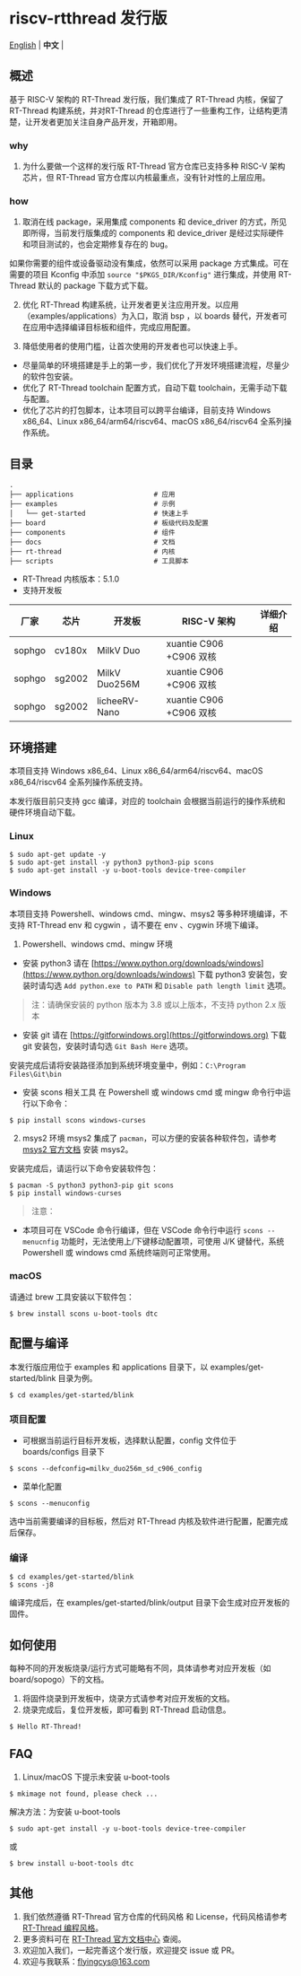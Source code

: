 # riscv-rtthread 发行版

[English](README.md) | **中文** |

## 概述

基于 RISC-V 架构的 RT-Thread 发行版，我们集成了 RT-Thread 内核，保留了 RT-Thread 构建系统，并对RT-Thread 的仓库进行了一些重构工作，让结构更清楚，让开发者更加关注自身产品开发，开箱即用。

### why

1. 为什么要做一个这样的发行版
RT-Thread 官方仓库已支持多种 RISC-V 架构芯片，但 RT-Thread 官方仓库以内核最重点，没有针对性的上层应用。

### how
1. 取消在线 package，采用集成 components 和 device_driver 的方式，所见即所得，当前发行版集成的 components 和 device_driver 是经过实际硬件和项目测试的，也会定期修复存在的 bug。

如果你需要的组件或设备驱动没有集成，依然可以采用 package 方式集成。可在需要的项目 Kconfig 中添加 `source "$PKGS_DIR/Kconfig"` 进行集成，并使用 RT-Thread 默认的 package 下载方式下载。

2. 优化 RT-Thread 构建系统，让开发者更关注应用开发。以应用（examples/applications）为入口，取消 bsp ，以 boards 替代，开发者可在应用中选择编译目标板和组件，完成应用配置。

3. 降低使用者的使用门槛，让首次使用的开发者也可以快速上手。
- 尽量简单的环境搭建是手上的第一步，我们优化了开发环境搭建流程，尽量少的软件包安装。
- 优化了 RT-Thread toolchain 配置方式，自动下载 toolchain，无需手动下载与配置。
- 优化了芯片的打包脚本，让本项目可以跨平台编译，目前支持 Windows x86_64、Linux x86_64/arm64/riscv64、macOS x86_64/riscv64 全系列操作系统。


## 目录

```shell
.
├── applications                    # 应用
├── examples                        # 示例
│   └── get-started                 # 快速上手
├── board                           # 板级代码及配置
├── components                      # 组件
├── docs                            # 文档
├── rt-thread                       # 内核
├── scripts                         # 工具脚本
```

- RT-Thread 内核版本：5.1.0
- 支持开发板

| 厂家 |  芯片  |  开发板 | RISC-V 架构 | 详细介绍 | 
| ----- | ----- | ------------- | ----------------------| ------ | 
| sophgo | cv180x | MilkV Duo | xuantie C906 +C906 双核 | |
| sophgo | sg2002 | MilkV Duo256M | xuantie C906 +C906 双核 | | 
| sophgo | sg2002 | licheeRV-Nano | xuantie C906 +C906 双核 | |


## 环境搭建

本项目支持 Windows x86_64、Linux x86_64/arm64/riscv64、macOS x86_64/riscv64 全系列操作系统支持。

本发行版目前只支持 gcc 编译，对应的 toolchain 会根据当前运行的操作系统和硬件环境自动下载。

### Linux
```shell
$ sudo apt-get update -y
$ sudo apt-get install -y python3 python3-pip scons
$ sudo apt-get install -y u-boot-tools device-tree-compiler
```

### Windows
本项目支持 Powershell、windows cmd、mingw、msys2 等多种环境编译，不支持 RT-Thread env 和 cygwin ，请不要在 env 、cygwin 环境下编译。

1. Powershell、windows cmd、mingw 环境
- 安装 python3
请在 [https://www.python.org/downloads/windows](https://www.python.org/downloads/windows) 下载 python3 安装包，安装时请勾选 `Add python.exe to PATH` 和 `Disable path length limit` 选项。

> 注：请确保安装的 python 版本为 3.8 或以上版本，不支持 python 2.x 版本

- 安装 git 
请在 [https://gitforwindows.org](https://gitforwindows.org) 下载 git 安装包，安装时请勾选 `Git Bash Here` 选项。

安装完成后请将安装路径添加到系统环境变量中，例如：`C:\Program Files\Git\bin`

- 安装 scons 相关工具
在 Powershell 或 windows cmd 或 mingw 命令行中运行以下命令：
```shell
$ pip install scons windows-curses
```

2. msys2 环境
msys2 集成了 `pacman`，可以方便的安装各种软件包，请参考 [msys2 官方文档](https://www.msys2.org) 安装 msys2。

安装完成后，请运行以下命令安装软件包：
```shell
$ pacman -S python3 python3-pip git scons
$ pip install windows-curses
```

> 注意：
- 本项目可在 VSCode 命令行编译，但在 VSCode 命令行中运行 `scons --menucnfig` 功能时，无法使用上/下键移动配置项，可使用 J/K 键替代，系统 Powershell 或 windows cmd 系统终端则可正常使用。

### macOS
请通过 brew 工具安装以下软件包：
```shell
$ brew install scons u-boot-tools dtc
```

## 配置与编译
本发行版应用位于 examples 和 applications 目录下，以 examples/get-started/blink 目录为例。
```shell
$ cd examples/get-started/blink
```

### 项目配置

- 可根据当前运行目标开发板，选择默认配置，config 文件位于 boards/configs 目录下
```shell
$ scons --defconfig=milkv_duo256m_sd_c906_config
```

- 菜单化配置

```shell
$ scons --menuconfig 
```
选中当前需要编译的目标板，然后对 RT-Thread 内核及软件进行配置，配置完成后保存。


### 编译
```shell
$ cd examples/get-started/blink
$ scons -j8
```

编译完成后，在 examples/get-started/blink/output 目录下会生成对应开发板的固件。

## 如何使用
每种不同的开发板烧录/运行方式可能略有不同，具体请参考对应开发板（如 board/sopogo）下的文档。

1. 将固件烧录到开发板中，烧录方式请参考对应开发板的文档。
2. 烧录完成后，复位开发板，即可看到 RT-Thread 启动信息。
```shell
$ Hello RT-Thread!
```

## FAQ
1. Linux/macOS 下提示未安装 u-boot-tools
```shell
$ mkimage not found, please check ...
```
解决方法：为安装 u-boot-tools
```shell
$ sudo apt-get install -y u-boot-tools device-tree-compiler
```
或
```shell
$ brew install u-boot-tools dtc
```


## 其他
1. 我们依然遵循 RT-Thread 官方仓库的代码风格 和 License，代码风格请参考 [RT-Thread 编程风格](https://github.com/RT-Thread/rt-thread/blob/master/documentation/contribution_guide/coding_style_cn.md)。
2. 更多资料可在 [RT-Thread 官方文档中心](https://www.rt-thread.org/document/site) 查阅。
3. 欢迎加入我们，一起完善这个发行版，欢迎提交 issue 或 PR。
3. 欢迎与我联系：flyingcys@163.com
